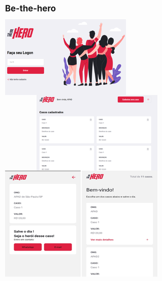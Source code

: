 # Be-the-hero
<img src="https://github.com/raphaom35/Be-the-hero_ok/blob/master/frontend/tela1.PNG" width="400" height="250" align="left"/> 
<img src="https://github.com/raphaom35/Be-the-hero_ok/blob/master/frontend/tela2.PNG" width="400" height="250" align="right"/>
<img src="https://github.com/raphaom35/Be-the-hero_ok/blob/master/mobile/mobile.jpg" width="250" height="350" align="right"/>
<img src="https://github.com/raphaom35/Be-the-hero_ok/blob/master/mobile/mobile1.jpg" width="250" height="350" align="center"/>

  
  
